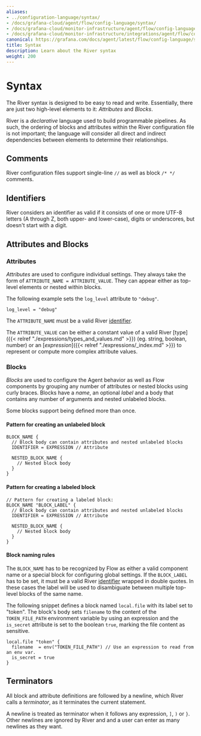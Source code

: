 ```yaml
---
aliases:
- ../configuration-language/syntax/
- /docs/grafana-cloud/agent/flow/config-language/syntax/
- /docs/grafana-cloud/monitor-infrastructure/agent/flow/config-language/syntax/
- /docs/grafana-cloud/monitor-infrastructure/integrations/agent/flow/config-language/syntax/
canonical: https://grafana.com/docs/agent/latest/flow/config-language/syntax/
title: Syntax
description: Learn about the River syntax
weight: 200
---
```


# Syntax

The River syntax is designed to be easy to read and write. Essentially, there
are just two high-level elements to it: _Attributes_ and _Blocks_.

River is a _declarative_ language used to build programmable pipelines.
As such, the ordering of blocks and attributes within the River configuration
file is not important; the language will consider all direct and indirect
dependencies between elements to determine their relationships.

## Comments

River configuration files support single-line `//` as well as block `/* */`
comments.

## Identifiers

River considers an identifier as valid if it consists of one or more UTF-8
letters (A through Z, both upper- and lower-case), digits or underscores, but
doesn't start with a digit.

## Attributes and Blocks

### Attributes

_Attributes_ are used to configure individual settings. They always take the
form of `ATTRIBUTE_NAME = ATTRIBUTE_VALUE`. They can appear either as
top-level elements or nested within blocks.

The following example sets the `log_level` attribute to `"debug"`.

```river
log_level = "debug"
```

The `ATTRIBUTE_NAME` must be a valid River [identifier](#identifiers).

The `ATTRIBUTE_VALUE` can be either a constant value of a valid River
[type]({{< relref "./expressions/types_and_values.md" >}}) (eg. string,
boolean, number) or an [_expression_]({{< relref "./expressions/_index.md" >}})
to represent or compute more complex attribute values.

### Blocks

_Blocks_ are used to configure the Agent behavior as well as Flow components by
grouping any number of attributes or nested blocks using curly braces.
Blocks have a _name_, an optional _label_ and a body that contains any number
of arguments and nested unlabeled blocks.

Some blocks support being defined more than once.

#### Pattern for creating an unlabeled block

```river
BLOCK_NAME {
  // Block body can contain attributes and nested unlabeled blocks
  IDENTIFIER = EXPRESSION // Attribute

  NESTED_BLOCK_NAME {
    // Nested block body
  }
}
```

#### Pattern for creating a labeled block

```river
// Pattern for creating a labeled block:
BLOCK_NAME "BLOCK_LABEL" {
  // Block body can contain attributes and nested unlabeled blocks
  IDENTIFIER = EXPRESSION // Attribute

  NESTED_BLOCK_NAME {
    // Nested block body
  }
}
```

#### Block naming rules

The `BLOCK_NAME` has to be recognized by Flow as either a valid component
name or a special block for configuring global settings. If the `BLOCK_LABEL`
has to be set, it must be a valid River [identifier](#identifiers) wrapped in
double quotes. In these cases the label will be used to disambiguate between
multiple top-level blocks of the same name.

The following snippet defines a block named `local.file` with its label set to
"token". The block's body sets `filename` to the content of the `TOKEN_FILE_PATH`
environment variable by using an expression and the `is_secret` attribute is
set to the boolean `true`, marking the file content as sensitive.
```river
local.file "token" {
  filename  = env("TOKEN_FILE_PATH") // Use an expression to read from an env var.
  is_secret = true
}
```

## Terminators

All block and attribute definitions are followed by a newline, which River
calls a _terminator_, as it terminates the current statement.

A newline is treated as terminator when it follows any expression, `]`,
`)` or `}`. Other newlines are ignored by River and and a user can enter as many
newlines as they want.
